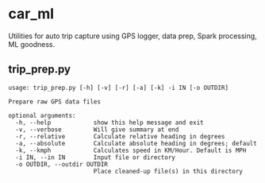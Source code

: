 # car_ml
Utilities for auto trip capture using GPS logger, data prep, Spark processing, ML goodness.

## trip_prep.py

```
usage: trip_prep.py [-h] [-v] [-r] [-a] [-k] -i IN [-o OUTDIR]

Prepare raw GPS data files

optional arguments:
  -h, --help            show this help message and exit
  -v, --verbose         Will give summary at end
  -r, --relative        Calculate relative heading in degrees
  -a, --absolute        Calculate absolute heading in degrees; default
  -k, --kmph            Calculates speed in KM/Hour. Default is MPH
  -i IN, --in IN        Input file or directory
  -o OUTDIR, --outdir OUTDIR
                        Place cleaned-up file(s) in this directory
```

